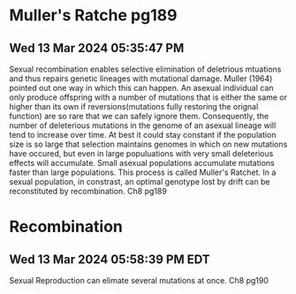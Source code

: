 # Muller's Ratche pg189

## Wed 13 Mar 2024 05:35:47 PM 

Sexual recombination enables selective elimination of deletrious mtuations and thus repairs genetic lineages with mutational damage. Muller (1964) pointed out one way in which this can happen. An asexual individual can only produce offspring with a number of mutations that is either the same or higher than its own if reversions(mutations fully restoring the orignal function) are so rare that we can safely ignore them. Consequently, the number of deleterious mutations in the genome of an asexual lineage will tend to increase over time. At best it could stay constant if the population size is so large that selection maintains genomes in which on new mutations have occured, but even in large populuations with very small deleterious effects will accumulate. Small asexual populations accumulate mutations faster than large populations. This process is called Muller's Ratchet. In a sexual population, in constrast, an optimal genotype lost by drift can be reconstituted by recombination. Ch8 pg189

# Recombination

## Wed 13 Mar 2024 05:58:39 PM EDT

Sexual Reproduction can elimate several mutations at once. Ch8 pg190
